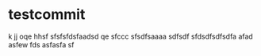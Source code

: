 # testcommit
k
jj
oqe
hhsf
sfsfsfdsfaadsd  qe
sfccc
sfsdfsaaaa
sdfsdf
sfdsdfsdfsdfa
afad
asfew
fds
asfasfa
sf

